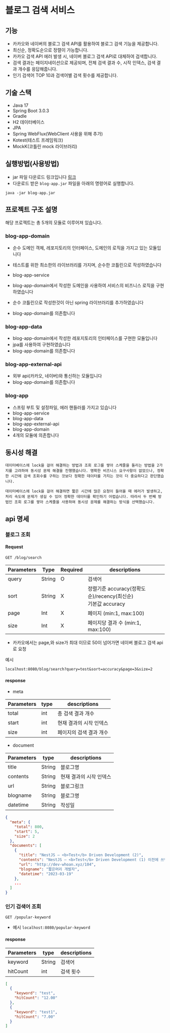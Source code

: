 # 블로그 검색 서비스

## 기능

- 카카오와 네이버의 블로그 검색 API를 활용하여 블로그 검색 기능을 제공합니다.
- 최신순, 정확도순으로 정렬이 가능합니다.
- 카카오 검색 API 에러 발생 시, 네이버 블로그 검색 API로 대체하여 검색합니다.
- 검색 결과는 페이지네이션으로 제공되며, 전체 검색 결과 수, 시작 인덱스, 검색 결과 개수를 응답해줍니다.
- 인기 검색어 TOP 10과 검색어별 검색 횟수를 제공합니다.

## 기술 스택

- Java 17
- Spring Boot 3.0.3
- Gradle
- H2 데이터베이스
- JPA
- Spring WebFlux(WebClient 사용을 위해 추가)
- Kotest(테스트 프레임워크)
- MockK(코틀린 mock 라이브러리)

## 실행방법(사용방법)
- jar 파일 다운로드 링크입니다 [링크](https://github.com/Sung-ho94/blog-search-app/raw/master/blog-app.jar)
- 다운로드 받은 `blog-app.jar` 파일을 아래의 명령어로 실행합니다.

```
java -jar blog-app.jar
```

## 프로젝트 구조 설명

해당 프로젝트는 총 5개의 모듈로 이루어져 있습니다.

### blog-app-domain

- 순수 도메인 객체, 레포지토리의 인터페이스, 도메인의 로직을 가지고 있는 모듈입니다
- 테스트를 위한 최소한의 라이브러리를 가지며, 순수한 코틀린으로 작성하였습니다

- blog-app-service
- blog-app-domain에서 작성한 도메인을 사용하여 서비스의 비즈니스 로직을 구현하였습니다
- 순수 코틀린으로 작성한것이 아닌 spring 라이브러리를 추가하였습니다
- blog-app-domain를 의존합니다

### blog-app-data

- blog-app-domain에서 작성한 레포지토리의 인터페이스를 구현한 모듈입니다
- jpa를 사용하여 구현하였습니다
- blog-app-domain를 의존합니다

### blog-app-external-api

- 외부 api(카카오, 네이버)와 통신하는 모듈입니다
- blog-app-domain를 의존합니다

### blog-app

- 스프링 부트 및 설정파일, 에러 핸들러를 가지고 있습니다
- blog-app-service
- blog-app-data
- blog-app-external-api
- blog-app-domain
- 4개의 모듈에 의존합니다

## 동시성 해결

```text
데이터베이스에 lock을 걸어 해결하는 방법과 조회 로그를 쌓아 스케줄을 돌리는 방법을 2가지를 고려하여 동시성 문제 해결을 진행했습니다. 명확한 비즈니스 요구사항이 없었으나, 정확한 시간에 검색 조회수를 구하는 것보다 정확한 데이터를 가지는 것이 더 중요하다고 판단했습니다.

데이터베이스에 lock을 걸어 해결하면 짧은 시간에 많은 요청이 들어올 때 에러가 발생하고, 처리 속도에 문제가 생길 수 있어 정확한 데이터를 확인하기 어렵습니다. 따라서 두 번째 방법인 조회 로그를 쌓아 스케줄을 사용하여 동시성 문제를 해결하는 방식을 선택했습니다.

```

## api 명세

### 블로그 조회

#### Request

``
GET /blog/search
``

| Parameters | Type   | Required | descriptions                                       |
|------------|--------|----------|----------------------------------------------------|
| query      | String | O        | 검색어                                                |
| sort       | String | X        | 정렬기준 accuracy(정확도순)/recency(최신순)<br/>기본값  accuracy |
| page       | Int    | X        | 페이지 (min:1, max:100)                               |
| size       | Int    | X        | 페이지당 결과 수 (min:1, max:100)                         |

- 카카오에서는 page,와 size가 최대 이므로 50이 넘어가면 네이버 블로그 검색 api로 요청

예시

```text
localhost:8080/blog/search?query=test&sort=accuracy&page=3&size=2
```

#### response

- meta

| Parameters | type | descriptions  
|------------|------|---------------|
| total      | int  | 총 검색 결과 개수    
| start      | int  | 현재 결과의 시작 인덱스 
| size       | int  | 페이지의 검색 결과 개수 

- document

| Parameters | type   | descriptions  |
|------------|--------|---------------|
| title      | String | 블로그명          |
| contents   | String | 현재 결과의 시작 인덱스 | 
| url        | String | 블로그링크         |
| blogname   | String | 블로그명          |
| datetime   | String | 작성일           |

```json
{
  "meta": {
    "total": 800,
    "start": 5,
    "size": 2
  },
  "documents": [
    {
      "title": "NestJS — <b>Test</b> Driven Development (2)",
      "contents": "NestJS — <b>Test</b> Driven Development (1) 이전에 쓰던 To Do List를 폐기하고, NestJS MVC 환경에서 TDD를 수행하는 법을 작성하려 한다. 크게 Unit <b>Test</b>와 Integration <b>Test</b>로 나누어서 연재할 예정이다. 흔히 서비스의 프론트엔드에서 발생하는 요청 dev-whoan.xyz 계속해서 User 정보를 관리하는 API 서버를 설계하고...",
      "url": "http://dev-whoan.xyz/104",
      "blogname": "짧은머리 개발자",
      "datetime": "2023-03-19"
    },
    ...
  ]
}
```

### 인기 검색어 조회

```text
GET /popular-keyword
```

- 예시
  ```localhost:8080/popular-keyword```

#### response

| Parameters | type   | descriptions 
|------------|--------|--------------|
| keyword    | String | 검색어          
| hitCount   | int    | 검색 횟수        

```json
[
  {
    "keyword": "test",
    "hitCount": "12.00"
  },
  {
    "keyword": "test1",
    "hitCount": "7.00"
  }
]
```